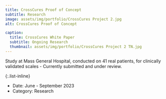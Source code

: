 ```yaml
---
title: CrossCures Proof of Concept
subtitle: Research
image: assets/img/portfolio/CrossCures Project 2.jpg
alt: CrossCures Proof of Concept

caption:
  title: CrossCures White Paper
  subtitle: Ongoing Research
  thumbnail: assets/img/portfolio/CrossCures Project 2 TN.jpg
---
```

Study at Mass General Hospital, conducted on 41 real patients, for clinically validated scales - Currently submitted and under review. 


{:.list-inline}
- Date: June - September 2023
- Category: Research

